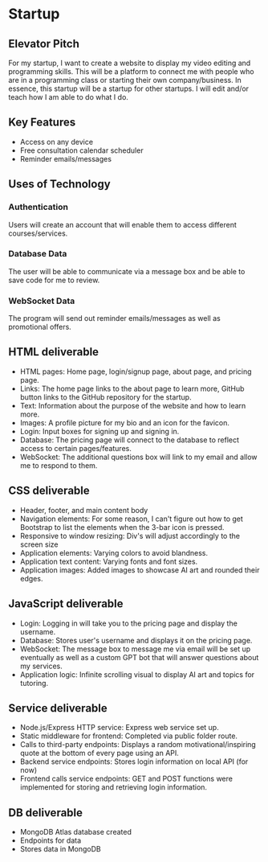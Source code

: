 # Startup

## Elevator Pitch
For my startup, I want to create a website to display my video editing and programming skills. This will be a platform to connect me with people who are in a programming class or starting their own company/business. In essence, this startup will be a startup for other startups. I will edit and/or teach how I am able to do what I do.

## Key Features
- Access on any device
- Free consultation calendar scheduler
- Reminder emails/messages

## Uses of Technology
### Authentication
Users will create an account that will enable them to access different courses/services.

### Database Data
The user will be able to communicate via a message box and be able to save code for me to review.

### WebSocket Data
The program will send out reminder emails/messages as well as promotional offers.

## HTML deliverable
- HTML pages: Home page, login/signup page, about page, and pricing page.
- Links: The home page links to the about page to learn more, GitHub button links to the GitHub repository for the startup.
- Text: Information about the purpose of the website and how to learn more.
- Images: A profile picture for my bio and an icon for the favicon.
- Login: Input boxes for signing up and signing in.
- Database: The pricing page will connect to the database to reflect access to certain pages/features.
- WebSocket: The additional questions box will link to my email and allow me to respond to them.

## CSS deliverable
- Header, footer, and main content body
- Navigation elements: For some reason, I can't figure out how to get Bootstrap to list the elements when the 3-bar icon is pressed.
- Responsive to window resizing: Div's will adjust accordingly to the screen size
- Application elements: Varying colors to avoid blandness.
- Application text content: Varying fonts and font sizes.
- Application images: Added images to showcase AI art and rounded their edges.

## JavaScript deliverable
- Login: Logging in will take you to the pricing page and display the username.
- Database: Stores user's username and displays it on the pricing page.
- WebSocket: The message box to message me via email will be set up eventually as well as a custom GPT bot that will answer questions about my services.
- Application logic: Infinite scrolling visual to display AI art and topics for tutoring.

## Service deliverable
- Node.js/Express HTTP service: Express web service set up.
- Static middleware for frontend: Completed via public folder route.
- Calls to third-party endpoints: Displays a random motivational/inspiring quote at the bottom of every page using an API.
- Backend service endpoints: Stores login information on local API (for now)
- Frontend calls service endpoints: GET and POST functions were implemented for storing and retrieving login information.

## DB deliverable
- MongoDB Atlas database created
- Endpoints for data
- Stores data in MongoDB
